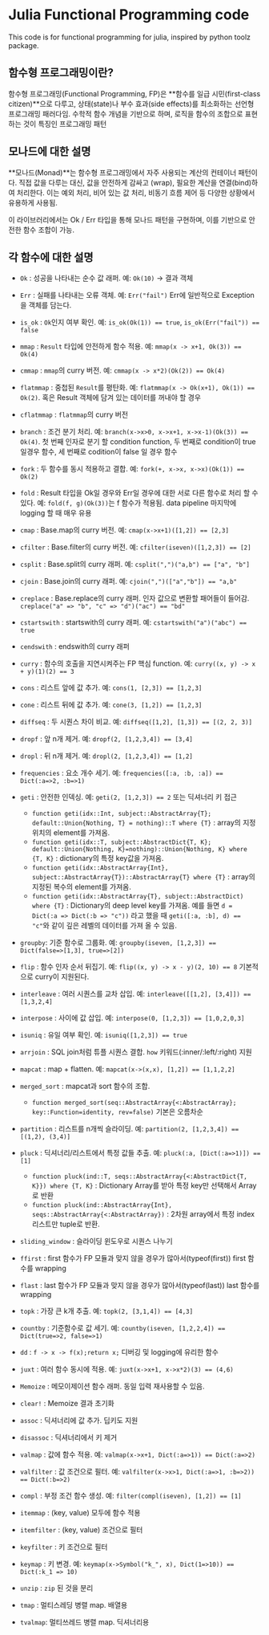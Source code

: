 # Julia Functional Programming code

This code is for functional programming for julia, inspired by python toolz package.

## 함수형 프로그래밍이란?

함수형 프로그래밍(Functional Programming, FP)은 **함수를 일급 시민(first-class citizen)**으로 다루고, 상태(state)나 부수 효과(side effects)를 최소화하는 선언형 프로그래밍 패러다임. 수학적 함수 개념을 기반으로 하며, 로직을 함수의 조합으로 표현하는 것이 특징인 프로그래밍 패턴

## 모나드에 대한 설명

**모나드(Monad)**는 함수형 프로그래밍에서 자주 사용되는 계산의 컨테이너 패턴이다.
직접 값을 다루는 대신, 값을 안전하게 감싸고 (wrap), 필요한 계산을 연결(bind)하여 처리한다.
이는 예외 처리, 비어 있는 값 처리, 비동기 흐름 제어 등 다양한 상황에서 유용하게 사용됨.

이 라이브러리에서는 Ok / Err 타입을 통해 모나드 패턴을 구현하며, 이를 기반으로 안전한 함수 조합이 가능.

## 각 함수에 대한 설명

* `Ok` : 성공을 나타내는 순수 값 래퍼. 예: `Ok(10)` → 결과 객체
* `Err` : 실패를 나타내는 오류 객체. 예: `Err("fail")` Err에 일반적으로 Exception을 객체를 담는다.
* `is_ok` : `Ok`인지 여부 확인. 예: `is_ok(Ok(1)) == true`, `is_ok(Err("fail")) == false`
* `mmap` : `Result` 타입에 안전하게 함수 적용. 예: `mmap(x -> x+1, Ok(3)) == Ok(4)`
* `cmmap` : `mmap`의 curry 버전. 예: `cmmap(x -> x*2)(Ok(2)) == Ok(4)`
* `flatmmap` : 중첩된 `Result`를 평탄화. 예: `flatmmap(x -> Ok(x+1), Ok(1)) == Ok(2)`. 혹은 Result 객체에 담겨 있는 데이터를 꺼내야 할 경우
* `cflatmmap` : `flatmmap`의 curry 버전
* `branch` : 조건 분기 처리. 예: `branch(x->x>0, x->x+1, x->x-1)(Ok(3)) == Ok(4)`. 첫 번째 인자로 분기 할 condition function, 두 번째로 condition이 true 일경우 함수, 세 번째로 codition이 false 일 경우 함수
* `fork` : 두 함수를 동시 적용하고 결합. 예: `fork(+, x->x, x->x)(Ok(1)) == Ok(2)`
* `fold` : Result 타입을 Ok일 경우와 Err일 경우에 대한 서로 다른 함수로 처리 할 수 있다. 예: `fold(f, g)(Ok(3))`는 f 함수가 적용됨. data pipeline 마지막에 logging 할 때 매우 유용
* `cmap` : Base.map의 curry 버전. 예: `cmap(x->x+1)([1,2]) == [2,3]`
* `cfilter` : Base.filter의 curry 버전. 예: `cfilter(iseven)([1,2,3]) == [2]`
* `csplit` : Base.split의 curry 래퍼. 예: `csplit(",")("a,b") == ["a", "b"]`
* `cjoin` : Base.join의 curry 래퍼. 예: `cjoin(",")(["a","b"]) == "a,b"`
* `creplace` : Base.replace의 curry 래퍼. 인자 값으로 변환할 패어들이 들어감. `creplace("a" => "b", "c" => "d")("ac") == "bd"`
* `cstartswith` : startswith의 curry 래퍼. 예: `cstartswith("a")("abc") == true`
* `cendswith` : endswith의 curry 래퍼
* `curry` : 함수의 호출을 지연시켜주는 FP 핵심 function. 예: `curry((x, y) -> x + y)(1)(2) == 3`
* `cons` : 리스트 앞에 값 추가. 예: `cons(1, [2,3]) == [1,2,3]`
* `cone` : 리스트 뒤에 값 추가. 예: `cone(3, [1,2]) == [1,2,3]`
* `diffseq` : 두 시퀀스 차이 비교. 예: `diffseq([1,2], [1,3]) == [(2, 2, 3)]`
* `dropf` : 앞 n개 제거. 예: `dropf(2, [1,2,3,4]) == [3,4]`
* `dropl` : 뒤 n개 제거. 예: `dropl(2, [1,2,3,4]) == [1,2]`
* `frequencies` : 요소 개수 세기. 예: `frequencies([:a, :b, :a]) == Dict(:a=>2, :b=>1)`
* `geti` : 안전한 인덱싱. 예: `geti(2, [1,2,3]) == 2` 또는 딕셔너리 키 접근
    * `function geti(idx::Int, subject::AbstractArray{T}; default::Union{Nothing, T} = nothing)::T where {T}` : array의 지정 위치의 element를 가져옴.
    * `function geti(idx::T, subject::AbstractDict{T, K}; default::Union{Nothing, K}=nothing)::Union{Nothing, K} where {T, K}` : dictionary의 특정 key값을 가져옴.
    * `function geti(idx::AbstractArray{Int}, subject::AbstractArray{T})::AbstractArray{T} where {T}` : array의 지정된 복수의 element를 가져옴.
    * `function geti(idx::AbstractArray{T}, subject::AbstractDict) where {T}` : Dictionary의 deep level key를 가져옴. 예를 들면 `d = Dict(:a => Dict(:b => "c"))` 라고 했을 때 `geti([:a, :b], d) == "c"`와 같이 깊은 레벨의 데이터를 가져 올 수 있음.
* `groupby`: 기준 함수로 그룹화. 예: `groupby(iseven, [1,2,3]) == Dict(false=>[1,3], true=>[2])`
* `flip` : 함수 인자 순서 뒤집기. 예: `flip((x, y) -> x - y)(2, 10) == 8` 기본적으로 curry이 지원된다.
* `interleave` : 여러 시퀀스를 교차 삽입. 예: `interleave([[1,2], [3,4]]) == [1,3,2,4]`
* `interpose` : 사이에 값 삽입. 예: `interpose(0, [1,2,3]) == [1,0,2,0,3]`
* `isuniq` : 유일 여부 확인. 예: `isuniq([1,2,3]) == true`
* `arrjoin` : SQL join처럼 튜플 시퀀스 결합. `how` 키워드(:inner/:left/:right) 지원
* `mapcat` : map + flatten. 예: `mapcat(x->(x,x), [1,2]) == [1,1,2,2]`
* `merged_sort` : mapcat과 sort 함수의 조합.
    * `function merged_sort(seq::AbstractArray{<:AbstractArray}; key::Function=identity, rev=false)` 기본은 오름차순

* `partition` : 리스트를 n개씩 슬라이딩. 예: `partition(2, [1,2,3,4]) == [(1,2), (3,4)]`
* `pluck` : 딕셔너리/리스트에서 특정 값들 추출. 예: `pluck(:a, [Dict(:a=>1)]) == [1]`
    * `function pluck(ind::T, seqs::AbstractArray{<:AbstractDict{T, K}}) where {T, K}` : Dictionary Array를 받아 특정 key만 선택해서 Array로 반환
    * `function pluck(ind::AbstractArray{Int}, seqs::AbstractArray{<:AbstractArray})` : 2차원 array에서 특정 index 리스트만 tuple로 반환.

* `sliding_window` : 슬라이딩 윈도우로 시퀀스 나누기
* `ffirst` : first 함수가 FP 모듈과 맞지 않을 경우가 많아서(typeof(first)) first 함수를 wrapping
* `flast` : last 함수가 FP 모듈과 맞지 않을 경우가 많아서(typeof(last)) last 함수를 wrapping
* `topk` : 가장 큰 k개 추출. 예: `topk(2, [3,1,4]) == [4,3]`
* `countby` : 기준함수로 값 세기. 예: `countby(iseven, [1,2,2,4]) == Dict(true=>2, false=>1)`
* `dd` : `f -> x -> f(x);return x;` 디버깅 및 logging에 유리한 함수
* `juxt` : 여러 함수 동시에 적용. 예: `juxt(x->x+1, x->x*2)(3) == (4,6)`
* `Memoize` : 메모이제이션 함수 래퍼. 동일 입력 재사용할 수 있음.
* `clear!` : Memoize 결과 초기화
* `assoc` : 딕셔너리에 값 추가. 딥키도 지원
* `disassoc` : 딕셔너리에서 키 제거
* `valmap` : 값에 함수 적용. 예: `valmap(x->x+1, Dict(:a=>1)) == Dict(:a=>2)`
* `valfilter` : 값 조건으로 필터. 예: `valfilter(x->x>1, Dict(:a=>1, :b=>2)) == Dict(:b=>2)`
* `compl` : 부정 조건 함수 생성. 예: `filter(compl(iseven), [1,2]) == [1]`
* `itemmap` : (key, value) 모두에 함수 적용
* `itemfilter` : (key, value) 조건으로 필터
* `keyfilter` : 키 조건으로 필터
* `keymap` : 키 변경. 예: `keymap(x->Symbol("k_", x), Dict(1=>10)) == Dict(:k_1 => 10)`
* `unzip` : `zip` 된 것을 분리
* `tmap` : 멀티스레딩 병렬 map. 배열용
* `tvalmap`: 멀티쓰레드 병렬 map. 딕셔너리용
